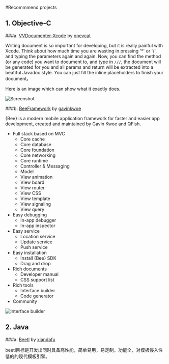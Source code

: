 #Recommmend projects

## 1. Objective-C

###a. [VVDocumenter-Xcode](https://github.com/onevcat/VVDocumenter-Xcode) by [onevcat](https://github.com/onevcat)

Writing document is so important for developing, but it is really painful with Xcode. Think about how much time you are wasting in pressing '*' or '/', and typing the parameters again and again. Now, you can find the method (or any code) you want to document to, and type in `///`, the document will be generated for you and all params and return will be extracted into a beatiful Javadoc style. You can just fill the inline placeholders to finish your document。

Here is an image which can show what it exactly does.

![Screenshot](https://raw.github.com/onevcat/VVDocumenter-Xcode/master/ScreenShot.gif)

###b. [BeeFramework](https://github.com/gavinkwoe/BeeFramework) by [gavinkwoe](https://github.com/gavinkwoe)

{Bee} is a modern mobile application framework for faster and easier app development, created and maintained by Gavin Kwoe and QFish.

* Full stack based on MVC
  * Core cache
  * Core database
  * Core foundation
  * Core networking
  * Core runtime
  * Controller & Messaging
  * Model
  * View animation
  * View board
  * View router
  * View CSS
  * View template
  * View signaling
  * View query
* Easy debugging
  * In-app debugger
  * In-app inspector
* Easy service
  * Location service
  * Update service
  * Push service
* Easy installation
  * Install {Bee} SDK
  * Drag and drop
* Rich documents
  * Developer manual
  * CSS support list
* Rich tools
  * Interface builder
  * Code generator
* Community

![Interface builder](http://blog.whatsbug.com/wp-content/uploads/2013/07/beeibpreview.gif)

## 2. Java


###a. [Beetl](https://github.com/xiandafu/beetl1.2) by [xiandafu](https://github.com/xiandafu)

beetl目标是开发出同时具备高性能，简单易用，易定制，功能全，对模板侵入性低的的现代模板引擎。

